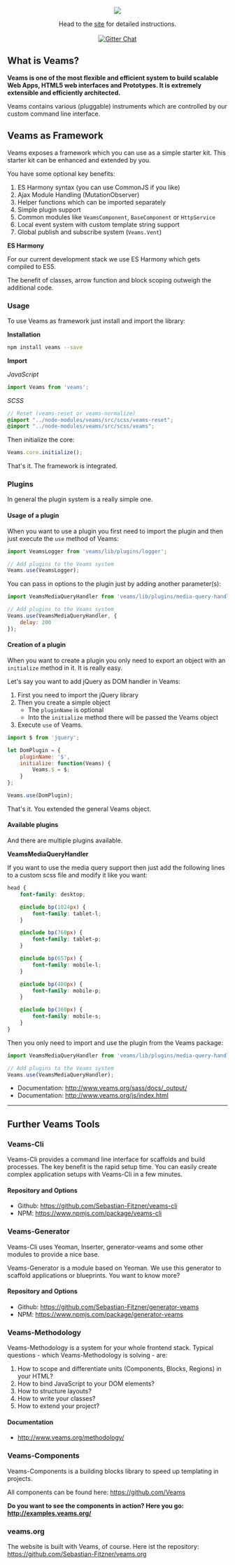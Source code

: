 <p align="center"><img src="http://veams.org/img/svg/icons/veams-std.svg"></p>
<p align="center">Head to the <a href="http://veams.org/">site</a> for detailed instructions.
<br><br>
<a href="https://gitter.im/Sebastian-Fitzner/Veams?utm_source=badge&utm_medium=badge&utm_campaign=pr-badge"><img src="https://badges.gitter.im/Sebastian-Fitzner/Veams.svg" alt="Gitter Chat" /></a></p>


## What is Veams? 

__Veams is one of the most flexible and efficient system to build scalable Web Apps, HTML5 web interfaces and Prototypes. It is extremely extensible and efficiently architected.__

Veams contains various (pluggable) instruments which are controlled by our custom command line interface.



## Veams as Framework

Veams exposes a framework which you can use as a simple starter kit. This starter kit can be enhanced and extended by you.

You have some optional key benefits:

1. ES Harmony syntax (you can use CommonJS if you like)
2. Ajax Module Handling (MutationObserver)
3. Helper functions which can be imported separately
4. Simple plugin support
5. Common modules like `VeamsComponent`, `BaseComponent` or `HttpService`
6. Local event system with custom template string support
7. Global publish and subscribe system (`Veams.Vent`)

__ES Harmony__

For our current development stack we use ES Harmony which gets compiled to ES5. 

The benefit of classes, arrow function and block scoping outweigh the additional code.

### Usage 

To use Veams as framework just install and import the library: 

__Installation__

``` bash
npm install veams --save
```

__Import__ 

_JavaScript_

``` js
import Veams from 'veams';
```

_SCSS_

``` scss
// Reset (veams-reset or veams-normalize)
@import "../node-modules/veams/src/scss/veams-reset";
@import "../node-modules/veams/src/scss/veams";
```

Then initialize the core:

``` js
Veams.core.initialize();
```

That's it. The framework is integrated. 

### Plugins

In general the plugin system is a really simple one. 

#### Usage of a plugin

When you want to use a plugin you first need to import the plugin and then just execute the `use` method of Veams: 

```js
import VeamsLogger from 'veams/lib/plugins/logger';

// Add plugins to the Veams system
Veams.use(VeamsLogger);
```

You can pass in options to the plugin just by adding another parameter(s): 

```js
import VeamsMediaQueryHandler from 'veams/lib/plugins/media-query-handler';

// Add plugins to the Veams system
Veams.use(VeamsMediaQueryHandler, {
    delay: 200
});
```

#### Creation of a plugin

When you want to create a plugin you only need to export an object with an `initialize` method in it. It is really easy. 

Let's say you want to add jQuery as DOM handler in Veams: 

1. First you need to import the jQuery library
2. Then you create a simple object 
    - The `pluginName` is optional
    - Into the `initialize` method there will be passed the Veams object
3. Execute `use` of Veams.

```js
import $ from 'jquery';

let DomPlugin = {
	pluginName: '$',
	initialize: function(Veams) {
        Veams.$ = $;
	}
};

Veams.use(DomPlugin);
```

That's it. You extended the general Veams object. 

#### Available plugins

And there are multiple plugins available.

__VeamsMediaQueryHandler__

If you want to use the media query support then just add the following lines to a custom scss file and modify it like you want: 

``` scss
head {
	font-family: desktop;

	@include bp(1024px) {
		font-family: tablet-l;
	}

	@include bp(768px) {
		font-family: tablet-p;
	}

	@include bp(657px) {
		font-family: mobile-l;
	}

	@include bp(480px) {
		font-family: mobile-p;
	}

	@include bp(360px) {
		font-family: mobile-s;
	}
}
```

Then you only need to import and use the plugin from the Veams package: 

```js
import VeamsMediaQueryHandler from 'veams/lib/plugins/media-query-handler';

// Add plugins to the Veams system
Veams.use(VeamsMediaQueryHandler);
```

- Documentation: http://www.veams.org/sass/docs/_output/
- Documentation: http://www.veams.org/js/index.html

------------------

## Further Veams Tools

### Veams-Cli

Veams-Cli provides a command line interface for scaffolds and build processes.
The key benefit is the rapid setup time. You can easily create complex application setups with Veams-Cli in a few minutes.

#### Repository and Options

- Github: https://github.com/Sebastian-Fitzner/veams-cli
- NPM: https://www.npmjs.com/package/veams-cli

### Veams-Generator

Veams-Cli uses Yeoman, Inserter, generator-veams and some other modules to provide a nice base.

Veams-Generator is a module based on Yeoman. We use this generator to scaffold applications or blueprints. You want to know more?

#### Repository and Options

- Github: https://github.com/Sebastian-Fitzner/generator-veams
- NPM: https://www.npmjs.com/package/generator-veams

### Veams-Methodology

Veams-Methodology is a system for your whole frontend stack. Typical questions - which Veams-Methodology is solving - are:

1. How to scope and differentiate units (Components, Blocks, Regions) in your HTML?
2. How to bind JavaScript to your DOM elements?
3. How to structure layouts?
4. How to write your classes?
5. How to extend your project?

#### Documentation

- http://www.veams.org/methodology/

### Veams-Components

Veams-Components is a building blocks library to speed up templating in projects.

All components can be found here: https://github.com/Veams

**Do you want to see the components in action? Here you go: http://examples.veams.org/**

### veams.org

The website is built with Veams, of course. Here ist the repository: https://github.com/Sebastian-Fitzner/veams.org